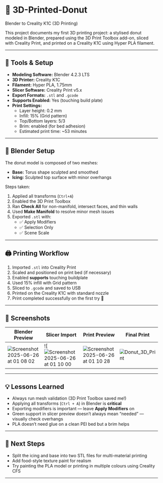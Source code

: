 # 🍩 3D-Printed-Donut
Blender to Creality K1C (3D Printing)

This project documents my first 3D printing project: a stylised donut modeled in Blender, prepared using the 3D Print Toolbox add-on, sliced with Creality Print, and printed on a Creality K1C using Hyper PLA filament.

---

## 🧰 Tools & Setup

- **Modeling Software:** Blender 4.2.3 LTS
- **3D Printer:** Creality K1C
- **Filament:** Hyper PLA, 1.75mm
- **Slicer Software:** Creality Print v5.x
- **Export Formats:** `.stl` and `.gcode`
- **Supports Enabled:** Yes (touching build plate)
- **Print Settings:**  
  - Layer height: 0.2 mm  
  - Infill: 15% (Grid pattern)  
  - Top/Bottom layers: 5/3  
  - Brim: enabled (for bed adhesion)  
  - Estimated print time: ~53 minutes  

---

## 🧩 Blender Setup

The donut model is composed of two meshes:
- **Base:** Torus shape sculpted and smoothed
- **Icing:** Sculpted top surface with minor overhangs

Steps taken:
1. Applied all transforms (`Ctrl+A`)
2. Enabled the 3D Print Toolbox
3. Ran **Check All** for non-manifold, intersect faces, and thin walls
4. Used **Make Manifold** to resolve minor mesh issues
5. Exported `.stl` with:
   - ✅ Apply Modifiers
   - ✅ Selection Only
   - ✅ Scene Scale

---

## 🖨️ Printing Workflow

1. Imported `.stl` into Creality Print
2. Scaled and positioned on print bed (if necessary)
3. Enabled **supports** touching buildplate
4. Used 15% infill with Grid pattern
5. Sliced to `.gcode` and saved to USB
6. Printed on the Creality K1C with standard nozzle
7. Print completed successfully on the first try 🎉

---

## 📸 Screenshots

| Blender Preview | Slicer Import | Print Preview | Final Print |
|-----------------|---------------|----------------|--------------|
|![Screenshot 2025-06-26 at 01 08 02](https://github.com/user-attachments/assets/64b81350-cf62-4b15-9467-1346c913f0f7) |![![Screenshot 2025-06-26 at 01 10 00](https://github.com/user-attachments/assets/9a37b7c7-d792-4cd3-8e67-c20dc4bca90e) | ![Screenshot 2025-06-26 at 01 10 28](https://github.com/user-attachments/assets/b003911c-08a3-4848-984a-a3d80b7f1f45)| ![Donut_3D_Print](https://github.com/user-attachments/assets/c1f012cb-446e-4c4d-87ca-a02a5e55bedd)|



---

## 💡 Lessons Learned

- Always run mesh validation (3D Print Toolbox saved me!)
- Applying all transforms (`Ctrl + A`) in Blender is **critical**
- Exporting modifiers is important — leave **Apply Modifiers** on
- Green support in slicer preview doesn’t always mean “needed” — visually check overhangs
- PLA doesn’t need glue on a clean PEI bed but a brim helps

---

## 🔁 Next Steps

- Split the icing and base into two STL files for multi-material printing
- Add food-style texture paint for realism
- Try painting the PLA model or printing in multiple colours using Creality CFS

---
